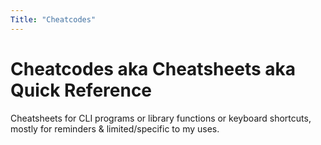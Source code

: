 ```yaml
---
Title: "Cheatcodes"
---
```


# Cheatcodes aka Cheatsheets aka Quick Reference

Cheatsheets for CLI programs or library functions or keyboard shortcuts, mostly for reminders & limited/specific to my uses.
